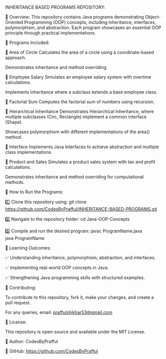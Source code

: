 INHERITANCE BASED PROGRAMS REPOSITORY: 


📌 Overview:
This repository contains Java programs demonstrating Object-Oriented Programming (OOP) concepts, including inheritance, interfaces, polymorphism, and abstraction.
Each program showcases an essential OOP principle through practical implementations.

📂 Programs Included:

🔹 Area of Circle
Calculates the area of a circle using a coordinate-based approach.

Demonstrates inheritance and method overriding.

🔹 Employee Salary
Simulates an employee salary system with overtime calculations.

Implements inheritance where a subclass extends a base employee class.

🔹 Factorial Sum
Computes the factorial sum of numbers using recursion.

🔹 Hierarchical Inheritance
Demonstrates Hierarchical Inheritance, where multiple subclasses (Circ, Rectangle) implement a common interface (Shape).

Showcases polymorphism with different implementations of the area() method.

🔹 Interface
Implements Java Interfaces to achieve abstraction and multiple class implementations.

🔹 Product and Sales
Simulates a product sales system with tax and profit calculations.

Demonstrates inheritance and method overriding for computational methods.

🚀 How to Run the Programs:

1️⃣ Clone this repository using:
git clone https://github.com/CodesByPrafful/INHERITANCE-BASED-PROGRAMS.git

2️⃣ Navigate to the repository folder:
cd Java-OOP-Concepts

3️⃣ Compile and run the desired program:
javac ProgramName.java  
java ProgramName

🎯 Learning Outcomes:

✅ Understanding inheritance, polymorphism, abstraction, and interfaces.

✅ Implementing real-world OOP concepts in Java.

✅ Strengthening Java programming skills with structured examples.

🤝 Contributing:

To contribute to this repository, fork it, make your changes, and create a pull request.

For any queries, email: praffulshikhar53@gmail.com


📜 License:

This repository is open-source and available under the MIT License.

📌 Author: CodesByPrafful

🔗 GitHub: https://github.com/CodesByPrafful
